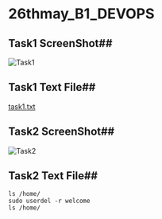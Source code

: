 # 26thmay_B1_DEVOPS


## Task1 ScreenShot##

![Task1](https://user-images.githubusercontent.com/68742521/120071357-87316000-c0ac-11eb-9562-d86499b4959c.png)

## Task1 Text File##

[task1.txt](https://github.com/minku1219/26thmay_B1_DEVOPS/files/6564721/task1.txt)



## Task2 ScreenShot##

![Task2](https://user-images.githubusercontent.com/68742521/120132498-11321380-c1e8-11eb-8c93-ad68cc97eff5.png)


## Task2 Text File##


```sudo adduser welcome
ls /home/
sudo userdel -r welcome
ls /home/
```



